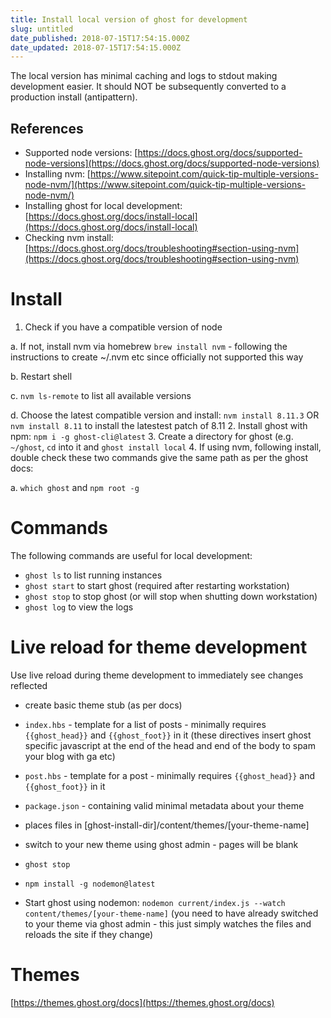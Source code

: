 ```yaml
---
title: Install local version of ghost for development
slug: untitled
date_published: 2018-07-15T17:54:15.000Z
date_updated: 2018-07-15T17:54:15.000Z
---
```


The local version has minimal caching and logs to stdout making development easier. It should NOT be subsequently converted to a production install (antipattern).

## References

- Supported node versions: [https://docs.ghost.org/docs/supported-node-versions](https://docs.ghost.org/docs/supported-node-versions)
- Installing nvm: [https://www.sitepoint.com/quick-tip-multiple-versions-node-nvm/](https://www.sitepoint.com/quick-tip-multiple-versions-node-nvm/)
- Installing ghost for local development: [https://docs.ghost.org/docs/install-local](https://docs.ghost.org/docs/install-local)
- Checking nvm install: [https://docs.ghost.org/docs/troubleshooting#section-using-nvm](https://docs.ghost.org/docs/troubleshooting#section-using-nvm)

# Install

1. Check if you have a compatible version of node

a. If not, install nvm via homebrew `brew install nvm` - following the instructions to create ~/.nvm etc since officially not supported this way

b. Restart shell

c. `nvm ls-remote` to list all available versions

d. Choose the latest compatible version and install: `nvm install 8.11.3` OR `nvm install 8.11` to install the latestest patch of 8.11
2. Install ghost with npm: `npm i -g ghost-cli@latest`
3. Create a directory for ghost (e.g. `~/ghost`, `cd` into it and `ghost install local`
4. If using nvm, following install, double check these two commands give the same path as per the ghost docs:

a. `which ghost` and `npm root -g`

# Commands

The following commands are useful for local development:

- `ghost ls` to list running instances
- `ghost start` to start ghost (required after restarting workstation)
- `ghost stop` to stop ghost (or will stop when shutting down workstation)
- `ghost log` to view the logs

# Live reload for theme development

Use live reload during theme development to immediately see changes reflected

- create basic theme stub (as per docs)

- `index.hbs` - template for a list of posts - minimally requires `{{ghost_head}}` and `{{ghost_foot}}` in it (these directives insert ghost specific javascript at the end of the head and end of the body to spam your blog with ga etc)
- `post.hbs` - template for a post - minimally requires `{{ghost_head}}` and `{{ghost_foot}}` in it
- `package.json` - containing valid minimal metadata about your theme
- places files in [ghost-install-dir]/content/themes/[your-theme-name]

- switch to your new theme using ghost admin - pages will be blank
- `ghost stop`
- `npm install -g nodemon@latest`
- Start ghost using nodemon: `nodemon current/index.js --watch content/themes/[your-theme-name]` (you need to have already switched to your theme via ghost admin - this just simply watches the files and reloads the site if they change)

# Themes

[https://themes.ghost.org/docs](https://themes.ghost.org/docs)
